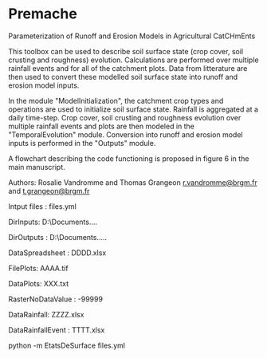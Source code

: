 # Premache

Parameterization of Runoff and Erosion Models in Agricultural CatCHmEnts 

This toolbox can be used to describe soil surface state (crop cover, soil crusting and roughness) evolution.
Calculations are performed over multiple rainfall events and for all of the catchment plots.
Data from litterature are then used to convert these modelled soil surface state into runoff and erosion model inputs.


In the module "ModelInitialization", the catchment crop types and operations are used to initialize soil surface state. Rainfall is aggregated at a daily time-step.
Crop cover, soil crusting and roughness evolution over multiple rainfall events and plots are then modeled in the "TemporalEvolution" module.
Conversion into runoff and erosion model inputs is performed in the "Outputs" module.


A flowchart describing the code functioning is proposed in figure 6 in the main manuscript.


Authors:
Rosalie Vandromme and Thomas Grangeon
r.vandromme@brgm.fr and t.grangeon@brgm.fr




Intput files :  files.yml


DirInputs: D:\Documents\....

DirOutputs : D:\Documents\.....

DataSpreadsheet : DDDD.xlsx

FilePlots: AAAA.tif

DataPlots: XXX.txt

RasterNoDataValue : -99999

DataRainfall: ZZZZ.xlsx

DataRainfallEvent : TTTT.xlsx


python -m EtatsDeSurface files.yml
